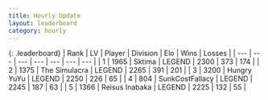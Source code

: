 ```yaml
---
title: Hourly Update
layout: leaderboard
category: hourly
---
```


{: .leaderboard}
| Rank | LV | Player | Division | Elo | Wins | Losses |
| --- | --- | --- | --- | --- | --- | --- |
| <span data-change="0">1</span> | 1965 | <span title="ID: 353063">Sktima</span> | LEGEND | <span data-change="0">2300</span> | <span data-change="0">373</span> | <span data-change="0">174</span> |
| <span data-change="0">2</span> | 1375 | <span title="ID: 366840">The Simulacra</span> | LEGEND | <span data-change="0">2265</span> | <span data-change="0">391</span> | <span data-change="0">201</span> |
| <span data-change="1">3</span> | 3200 | <span title="ID: 164871">Hungry YuYu</span> | LEGEND | <span data-change="0">2250</span> | <span data-change="0">226</span> | <span data-change="0">65</span> |
| <span data-change="-1">4</span> | 804 | <span title="ID: 402846">SunkCostFallacy</span> | LEGEND | <span data-change="-13">2245</span> | <span data-change="0">187</span> | <span data-change="1">63</span> |
| <span data-change="0">5</span> | 1366 | <span title="ID: 451068">Reisus Inabaka</span> | LEGEND | <span data-change="0">2225</span> | <span data-change="0">132</span> | <span data-change="0">55</span> |